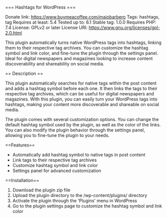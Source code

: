 === Hashtags for WordPress ===

Donate link: https://www.buymeacoffee.com/maiobarbero
Tags: hashtags, tag
Requires at least: 5.4
Tested up to: 6.1
Stable tag: 1.0.0
Requires PHP: 7.4
License: GPLv2 or later
License URI: https://www.gnu.org/licenses/gpl-2.0.html

This plugin automatically turns native WordPress tags into hashtags, linking them to their respective tag archives. You can customize the hashtag symbol and link color, and fine-tune the plugin through the settings panel. Ideal for digital newspapers and magazines looking to increase content discoverability and shareability on social media.

== Description ==

This plugin automatically searches for native tags within the post content and adds a hashtag symbol before each one. It then links the tags to their respective tag archives, which can be useful for digital newspapers and magazines. With this plugin, you can easily turn your WordPress tags into hashtags, making your content more discoverable and shareable on social media.

The plugin comes with several customization options. You can change the default hashtag symbol used by the plugin, as well as the color of the links. You can also modify the plugin behavior through the settings panel, allowing you to fine-tune the plugin to your needs.

==Features==

- Automatically add hashtag symbol to native tags in post content
- Link tags to their respective tag archives
- Customize hashtag symbol and link color
- Settings panel for advanced customization

==Installation==

1. Download the plugin zip file
2. Upload the plugin directory to the /wp-content/plugins/ directory
3. Activate the plugin through the 'Plugins' menu in WordPress
4. Go to the plugin settings page to customize the hashtag symbol and link color
